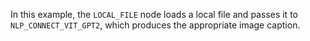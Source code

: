 In this example, the `LOCAL_FILE` node loads a local file and passes it to `NLP_CONNECT_VIT_GPT2`, which produces the appropriate image caption.